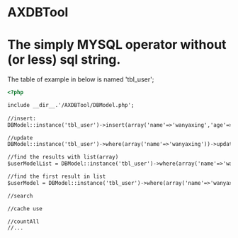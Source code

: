AXDBTool
=======
The simply MYSQL operator without (or less) sql string.
=======
The table of example in below is named 'tbl_user';
```html
<?php 

include __dir__.'/AXDBTool/DBModel.php';
 
//insert:
DBModel::instance('tbl_user')->insert(array('name'=>'wanyaxing','age'=>28));

//update
DBModel::instance('tbl_user')->where(array('name'=>'wanyaxing'))->update(array('name'=>'wanyaxing','age'=>28));

//find the results with list(array)
$userModelList = DBModel::instance('tbl_user')->where(array('name'=>'wanyaxing'))->select();

//find the first result in list
$userModel = DBModel::instance('tbl_user')->where(array('name'=>'wanyaxing'))->selectSingle();

//search

//cache use

//countAll
//...


```
